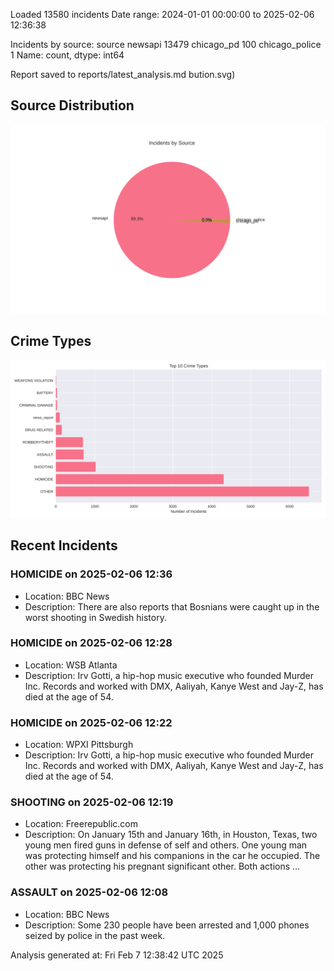 
Loaded 13580 incidents
Date range: 2024-01-01 00:00:00 to 2025-02-06 12:36:38

Incidents by source:
source
newsapi           13479
chicago_pd          100
chicago_police        1
Name: count, dtype: int64

Report saved to reports/latest_analysis.md
bution.svg)

## Source Distribution
![Source Distribution](images/source_distribution.svg)

## Crime Types
![Crime Types](images/crime_types.svg)

## Recent Incidents

### HOMICIDE on 2025-02-06 12:36
- Location: BBC News
- Description: There are also reports that Bosnians were caught up in the worst shooting in Swedish history.


### HOMICIDE on 2025-02-06 12:28
- Location: WSB Atlanta
- Description: Irv Gotti, a hip-hop music executive who founded Murder Inc. Records and worked with DMX, Aaliyah, Kanye West and Jay-Z, has died at the age of 54.


### HOMICIDE on 2025-02-06 12:22
- Location: WPXI Pittsburgh
- Description: Irv Gotti, a hip-hop music executive who founded Murder Inc. Records and worked with DMX, Aaliyah, Kanye West and Jay-Z, has died at the age of 54.


### SHOOTING on 2025-02-06 12:19
- Location: Freerepublic.com
- Description: On January 15th and January 16th, in Houston, Texas, two young men fired guns in defense of self and others. One young man was protecting himself and his companions in the car he occupied. The other was protecting his pregnant significant other. Both actions …


### ASSAULT on 2025-02-06 12:08
- Location: BBC News
- Description: Some 230 people have been arrested and 1,000 phones seized by police in the past week.

Analysis generated at: Fri Feb  7 12:38:42 UTC 2025
